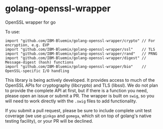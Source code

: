 # golang-openssl-wrapper

OpenSSL wrapper for go

To use:

    import "github.com/IBM-Bluemix/golang-openssl-wrapper/crypto" // For encryption, e.g. EVP
    import "github.com/IBM-Bluemix/golang-openssl-wrapper/ssl"    // TLS
    import "github.com/IBM-Bluemix/golang-openssl-wrapper/rand"   // PRNG
    import "github.com/IBM-Bluemix/golang-openssl-wrapper/digest" // Message-digest (hash) functions
    import "github.com/IBM-Bluemix/golang-openssl-wrapper/bio"    // OpenSSL-specific I/O handling
    
This library is being actively developed.  It provides access to much of the OpenSSL APIs for cryptography (libcrypto) and TLS (libssl).  We do not plan to provide the complete API at first, but if there is a function you need, please open an issue or submit a PR.  The wrapper is built on `swig`, so you will need to work directly with the `.swig` files to add functionality.

If you submit a pull request, please be sure to include complete unit test coverage (we use `ginkgo` and `gomega`, which sit on top of golang's native testing facility), or your PR will be declined.
